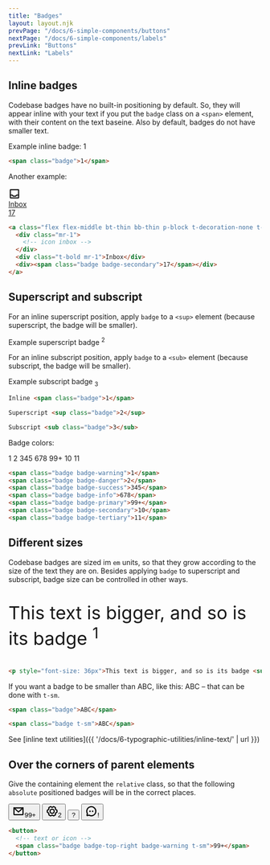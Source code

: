 ```yaml
---
title: "Badges"
layout: layout.njk
prevPage: "/docs/6-simple-components/buttons"
nextPage: "/docs/6-simple-components/labels"
prevLink: "Buttons"
nextLink: "Labels"
---
```


## Inline badges

Codebase badges have no built-in positioning by default. So, they will appear inline with your text if you put the `badge` class on a `<span>` element, with their content on the text baseine. Also by default, badges do not have smaller text.

Example inline badge: <span class="badge">1</span>

```html
<span class="badge">1</span>
```
Another example:

<div class="my-6">
<a class="flex flex-middle bt-thin bb-thin p-block t-decoration-none t-gray-700 hover:t-gray-900 hover:bg-gray-100" href="#/">
<div class="mr-1">
<svg xmlns="http://www.w3.org/2000/svg" width="24" height="24" fill="currentColor" viewBox="0 0 256 256"><rect width="256" height="256" fill="none"></rect><rect x="40" y="40" width="176" height="176" rx="8" fill="none" stroke="currentColor" stroke-linecap="round" stroke-linejoin="round" stroke-width="24"></rect><path d="M40,156H76.7a7.9,7.9,0,0,1,5.6,2.3l19.4,19.4a7.9,7.9,0,0,0,5.6,2.3h41.4a7.9,7.9,0,0,0,5.6-2.3l19.4-19.4a7.9,7.9,0,0,1,5.6-2.3H216" fill="none" stroke="currentColor" stroke-linecap="round" stroke-linejoin="round" stroke-width="24"></path></svg></div>
<div class="t-bold mr-1">Inbox</div>
<div><span class="badge badge-secondary">17</span></div>
</a>
</div>

```html
<a class="flex flex-middle bt-thin bb-thin p-block t-decoration-none t-gray-700 hover:t-gray-900 hover:bg-gray-100" href="">
  <div class="mr-1">
    <!-- icon inbox -->
  </div>
  <div class="t-bold mr-1">Inbox</div>
  <div><span class="badge badge-secondary">17</span></div>
</a>
```

## Superscript and subscript

For an inline superscript position, apply `badge` to a `<sup>` element (because superscript, the badge will be smaller).

Example superscript badge <sup class="badge">2</sup>

For an inline subscript position, apply `badge` to a `<sub>` element (because subscript, the badge will be smaller).

Example subscript badge <sub class="badge">3</sub>

```html
Inline <span class="badge">1</span>

Superscript <sup class="badge">2</sup>

Subscript <sub class="badge">3</sub>
```

Badge colors:

<span class="badge badge-warning">1</span> <span class="badge badge-danger">2</span> <span class="badge badge-success">345</span> <span class="badge badge-info">678</span> <span class="badge badge-primary">99+</span> <span class="badge badge-secondary">10</span> <span class="badge badge-tertiary">11</span>


```html
<span class="badge badge-warning">1</span>
<span class="badge badge-danger">2</span>
<span class="badge badge-success">345</span>
<span class="badge badge-info">678</span>
<span class="badge badge-primary">99+</span>
<span class="badge badge-secondary">10</span>
<span class="badge badge-tertiary">11</span>
```

## Different sizes

Codebase badges are sized im `em` units, so that they grow according to the size of the text they are on. Besides applying `badge` to superscript and subscript, badge size can be controlled in other ways.

<p style="font-size: 36px">This text is bigger, and so is its badge <sup class="badge">1</sup></p>

```html
<p style="font-size: 36px">This text is bigger, and so is its badge <sup class="badge">1</sup></p>
```

If you want a badge to be smaller than <span class="badge">ABC</span>, like this: <span class="badge t-sm">ABC</span> – that can be done with `t-sm`.

```html
<span class="badge">ABC</span>

<span class="badge t-sm">ABC</span>
```

See [inline text utilities]({{ '/docs/6-typographic-utilities/inline-text/' | url }})

## Over the corners of parent elements

Give the containing element the `relative` class, so that the following `absolute` positioned badges will be in the correct places.

<div class="container-sm my-6">
<div class="flex flex-middle">
<button class="btn btn-primary btn-icon relative mr-3"><svg xmlns="http://www.w3.org/2000/svg" width="24" height="24" fill="currentColor" viewBox="0 0 256 256"><rect width="256" height="256" fill="none"></rect><path d="M32,56H224a0,0,0,0,1,0,0V192a8,8,0,0,1-8,8H40a8,8,0,0,1-8-8V56A0,0,0,0,1,32,56Z" fill="none" stroke="currentColor" stroke-linecap="round" stroke-linejoin="round" stroke-width="24"></path><polyline points="224 56 128 144 32 56" fill="none" stroke="currentColor" stroke-linecap="round" stroke-linejoin="round" stroke-width="24"></polyline></svg><span class="badge badge-top-right badge-warning t-sm">99+</span></button>
<button class="btn-icon relative mr-3"><svg xmlns="http://www.w3.org/2000/svg" width="24" height="24" fill="currentColor" viewBox="0 0 256 256"><rect width="256" height="256" fill="none"></rect><circle cx="128" cy="128" r="44" fill="none" stroke="currentColor" stroke-linecap="round" stroke-linejoin="round" stroke-width="24"></circle><path d="M197.4,80.7a73.6,73.6,0,0,1,6.3,10.9L229.6,106a102,102,0,0,1,.1,44l-26,14.4a73.6,73.6,0,0,1-6.3,10.9l.5,29.7a104,104,0,0,1-38.1,22.1l-25.5-15.3a88.3,88.3,0,0,1-12.6,0L96.3,227a102.6,102.6,0,0,1-38.2-22l.5-29.6a80.1,80.1,0,0,1-6.3-11L26.4,150a102,102,0,0,1-.1-44l26-14.4a73.6,73.6,0,0,1,6.3-10.9L58.1,51A104,104,0,0,1,96.2,28.9l25.5,15.3a88.3,88.3,0,0,1,12.6,0L159.7,29a102.6,102.6,0,0,1,38.2,22Z" fill="none" stroke="currentColor" stroke-linecap="round" stroke-linejoin="round" stroke-width="24"></path></svg><span class="badge badge-bottom-right badge-primary">2</span></button>
<button class="btn-icon relative b-dashed mr-3"><span class="badge badge-top-left">?</span></button>
<button class="btn btn-secondary btn-icon relative"><svg xmlns="http://www.w3.org/2000/svg" width="24" height="24" fill="currentColor" viewBox="0 0 256 256"><rect width="256" height="256" fill="none"></rect><path d="M45.4,177A95.9,95.9,0,1,1,79,210.6h0L45.8,220a7.9,7.9,0,0,1-9.8-9.8L45.4,177Z" fill="none" stroke="currentColor" stroke-linecap="round" stroke-linejoin="round" stroke-width="24"></path><circle cx="100" cy="128" r="16"></circle><circle cx="156" cy="128" r="16"></circle></svg><span class="badge badge-bottom-left badge-danger t-sm">!</span></button>
</div>
</div>

```html
<button>
  <!-- text or icon -->
  <span class="badge badge-top-right badge-warning t-sm">99+</span>
</button>
```